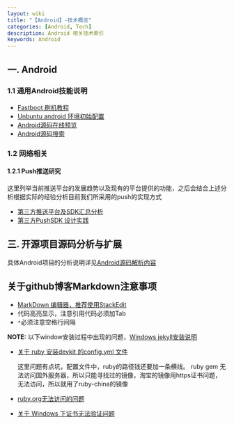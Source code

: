 ```yaml
---
layout: wiki
title: "【Android】-技术概览"
categories: [Android, Tech]
description: Android 相关技术索引
keywords: Android
---
```


## 一. Android
### 1.1 通用Android技能说明

* [Fastboot 刷机教程](http://comsince.github.io/unbuntu-androrid-footboot)
* [Unbuntu android 环境初始配置](http://comsince.github.io/unbuntu-android-environment)
* [Android源码在线预览](http://www.grepcode.com/)
* [Android源码搜索](http://androidxref.com)

### 1.2 网络相关
#### 1.2.1 Push推送研究
  这里列举当前推送平台的发展趋势以及现有的平台提供的功能，之后会结合上述分析根据实际的经验分析目前我们所采用的push的实现方式

* [第三方推送平台及SDK汇总分析](http://comsince.github.io/Push-baidu-getui-compair)
* [第三方PushSDK 设计实践](http://comsince.github.io/push-design-thirdparty-doc)

## 三. 开源项目源码分析与扩展
具体Android项目的分析说明详见[Android源码解析内容](http://comsince.github.io/Android-tech-doc)


## 关于github博客Markdown注意事项

* [MarkDown 编辑器，推荐使用StackEdit](https://stackedit.io/editor)
* 代码高亮显示，注意引用代码必须加Tab
* ```*```必须注意空格行间隔

**NOTE:** 以下window安装过程中出现的问题，[Windows jekyll安装说明](http://jekyll-windows.juthilo.com)

* [关于 ruby 安装devkit 的config.yml 文件](https://segmentfault.com/q/1010000003891132)

  这里问题有点坑，配置文件中，ruby的路径钱还要加一条横线。
  ruby gem 无法访问国外服务器，所以只能寻找过的镜像，淘宝的镜像用https证书问题，无法访问，所以就用了ruby-china的镜像

* [ruby.org无法访问的问题](https://github.com/ruby-china/rubygems-mirror/issues/5)
* [关于 Windows 下证书无法验证问题](https://github.com/ruby-china/rubygems-mirror/wiki)